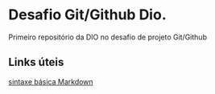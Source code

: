 # Desafio Git/Github Dio.
Primeiro repositório da DIO  no desafio de projeto Git/Github

## Links úteis 
[sintaxe básica Markdown](https://www.markdownguide.org/cheat-sheet/)
